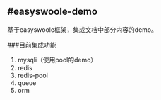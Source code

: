 #easyswoole-demo
---
基于easyswoole框架，集成文档中部分内容的demo。

###目前集成功能
1. mysqli（使用pool的demo）
2. redis
3. redis-pool
4. queue
5. orm 
